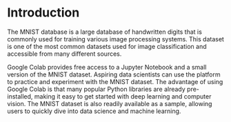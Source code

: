 # Introduction
The MNIST database is a large database of handwritten digits that is commonly used for training various image processing systems. 
This dataset is one of the most common datasets used for image classification and accessible from many different sources.

Google Colab provides free access to a Jupyter Notebook and a small version of the MNIST dataset. Aspiring data scientists can use the platform to practice and experiment with the MNIST dataset. The advantage of using Google Colab is that many popular Python libraries are already pre-installed, making it easy to get started with deep learning and computer vision. The MNIST dataset is also readily available as a sample, allowing users to quickly dive into data science and machine learning.

